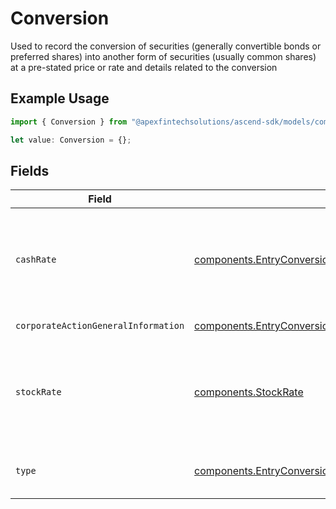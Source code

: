 # Conversion

Used to record the conversion of securities (generally convertible bonds or preferred shares) into another form of securities (usually common shares) at a pre-stated price or rate and details related to the conversion

## Example Usage

```typescript
import { Conversion } from "@apexfintechsolutions/ascend-sdk/models/components";

let value: Conversion = {};
```

## Fields

| Field                                                                                                                                      | Type                                                                                                                                       | Required                                                                                                                                   | Description                                                                                                                                | Example                                                                                                                                    |
| ------------------------------------------------------------------------------------------------------------------------------------------ | ------------------------------------------------------------------------------------------------------------------------------------------ | ------------------------------------------------------------------------------------------------------------------------------------------ | ------------------------------------------------------------------------------------------------------------------------------------------ | ------------------------------------------------------------------------------------------------------------------------------------------ |
| `cashRate`                                                                                                                                 | [components.EntryConversionCashRate](../../models/components/entryconversioncashrate.md)                                                   | :heavy_minus_sign:                                                                                                                         | The rate (raw value, not a percentage, example: 50% will be .5 in this field) at which cash will be disbursed to the shareholder           | {<br/>"value": "0.25"<br/>}                                                                                                                |
| `corporateActionGeneralInformation`                                                                                                        | [components.EntryConversionCorporateActionGeneralInformation](../../models/components/entryconversioncorporateactiongeneralinformation.md) | :heavy_minus_sign:                                                                                                                         | Common fields for corporate actions                                                                                                        |                                                                                                                                            |
| `stockRate`                                                                                                                                | [components.StockRate](../../models/components/stockrate.md)                                                                               | :heavy_minus_sign:                                                                                                                         | The rate (raw value, not a percentage, example: 50% will be .5 in this field) at which shares will be disbursed to the shareholder         | {<br/>"value": "0.25"<br/>}                                                                                                                |
| `type`                                                                                                                                     | [components.EntryConversionType](../../models/components/entryconversiontype.md)                                                           | :heavy_minus_sign:                                                                                                                         | Corresponds to whether the event is CASH \| STOCK \| CASH_AND_STOCK                                                                        | CASH                                                                                                                                       |